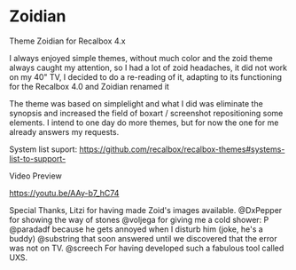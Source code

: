 # Zoidian
Theme Zoidian for Recalbox 4.x

I always enjoyed simple themes, without much color and the zoid theme always caught my attention, so I had a lot of zoid headaches, it did not work on my 40" TV, I decided to do a re-reading of it, adapting to its functioning for the Recalbox 4.0 and Zoidian renamed it

The theme was based on simplelight and what I did was eliminate the synopsis and increased the field of boxart / screenshot repositioning some elements. I intend to one day do more themes, but for now the one for me already answers my requests.

System list suport: https://github.com/recalbox/recalbox-themes#systems-list-to-support-

Video Preview

https://youtu.be/AAy-b7_hC74

Special Thanks,
Litzi for having made Zoid's images available.
@DxPepper for showing the way of stones
@voljega for giving me a cold shower: P
@paradadf because he gets annoyed when I disturb him (joke, he's a buddy)
@substring that soon answered until we discovered that the error was not on TV.
@screech For having developed such a fabulous tool called UXS.
